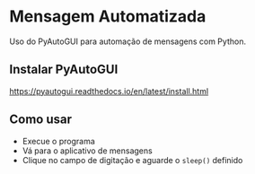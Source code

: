 # Mensagem Automatizada

Uso do PyAutoGUI para automação de mensagens com Python.

## Instalar PyAutoGUI

https://pyautogui.readthedocs.io/en/latest/install.html

## Como usar

- Execue o programa
- Vá para o aplicativo de mensagens
- Clique no campo de digitação e aguarde o `sleep()` definido
